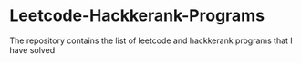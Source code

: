 # Leetcode-Hackkerank-Programs
The repository contains the list of leetcode and hackkerank programs that I have solved
